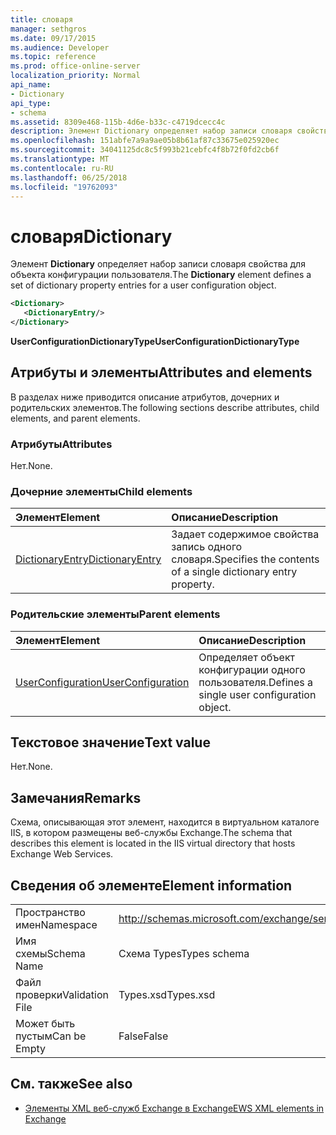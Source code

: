 ```yaml
---
title: словаря
manager: sethgros
ms.date: 09/17/2015
ms.audience: Developer
ms.topic: reference
ms.prod: office-online-server
localization_priority: Normal
api_name:
- Dictionary
api_type:
- schema
ms.assetid: 8309e468-115b-4d6e-b33c-c4719dcecc4c
description: Элемент Dictionary определяет набор записи словаря свойства для объекта конфигурации пользователя.
ms.openlocfilehash: 151abfe7a9a9ae05b8b61af87c33675e025920ec
ms.sourcegitcommit: 34041125dc8c5f993b21cebfc4f8b72f0fd2cb6f
ms.translationtype: MT
ms.contentlocale: ru-RU
ms.lasthandoff: 06/25/2018
ms.locfileid: "19762093"
---
```

# <a name="dictionary"></a><span data-ttu-id="6c2da-103">словаря</span><span class="sxs-lookup"><span data-stu-id="6c2da-103">Dictionary</span></span>

<span data-ttu-id="6c2da-104">Элемент **Dictionary** определяет набор записи словаря свойства для объекта конфигурации пользователя.</span><span class="sxs-lookup"><span data-stu-id="6c2da-104">The **Dictionary** element defines a set of dictionary property entries for a user configuration object.</span></span> 
  
```xml
<Dictionary>
   <DictionaryEntry/>
</Dictionary>
```

 <span data-ttu-id="6c2da-105">**UserConfigurationDictionaryType**</span><span class="sxs-lookup"><span data-stu-id="6c2da-105">**UserConfigurationDictionaryType**</span></span>
## <a name="attributes-and-elements"></a><span data-ttu-id="6c2da-106">Атрибуты и элементы</span><span class="sxs-lookup"><span data-stu-id="6c2da-106">Attributes and elements</span></span>

<span data-ttu-id="6c2da-107">В разделах ниже приводится описание атрибутов, дочерних и родительских элементов.</span><span class="sxs-lookup"><span data-stu-id="6c2da-107">The following sections describe attributes, child elements, and parent elements.</span></span>
  
### <a name="attributes"></a><span data-ttu-id="6c2da-108">Атрибуты</span><span class="sxs-lookup"><span data-stu-id="6c2da-108">Attributes</span></span>

<span data-ttu-id="6c2da-109">Нет.</span><span class="sxs-lookup"><span data-stu-id="6c2da-109">None.</span></span>
  
### <a name="child-elements"></a><span data-ttu-id="6c2da-110">Дочерние элементы</span><span class="sxs-lookup"><span data-stu-id="6c2da-110">Child elements</span></span>

|<span data-ttu-id="6c2da-111">**Элемент**</span><span class="sxs-lookup"><span data-stu-id="6c2da-111">**Element**</span></span>|<span data-ttu-id="6c2da-112">**Описание**</span><span class="sxs-lookup"><span data-stu-id="6c2da-112">**Description**</span></span>|
|:-----|:-----|
|[<span data-ttu-id="6c2da-113">DictionaryEntry</span><span class="sxs-lookup"><span data-stu-id="6c2da-113">DictionaryEntry</span></span>](dictionaryentry.md) <br/> |<span data-ttu-id="6c2da-114">Задает содержимое свойства запись одного словаря.</span><span class="sxs-lookup"><span data-stu-id="6c2da-114">Specifies the contents of a single dictionary entry property.</span></span>  <br/> |
   
### <a name="parent-elements"></a><span data-ttu-id="6c2da-115">Родительские элементы</span><span class="sxs-lookup"><span data-stu-id="6c2da-115">Parent elements</span></span>

|<span data-ttu-id="6c2da-116">**Элемент**</span><span class="sxs-lookup"><span data-stu-id="6c2da-116">**Element**</span></span>|<span data-ttu-id="6c2da-117">**Описание**</span><span class="sxs-lookup"><span data-stu-id="6c2da-117">**Description**</span></span>|
|:-----|:-----|
|[<span data-ttu-id="6c2da-118">UserConfiguration</span><span class="sxs-lookup"><span data-stu-id="6c2da-118">UserConfiguration</span></span>](userconfiguration.md) <br/> |<span data-ttu-id="6c2da-119">Определяет объект конфигурации одного пользователя.</span><span class="sxs-lookup"><span data-stu-id="6c2da-119">Defines a single user configuration object.</span></span>  <br/> |
   
## <a name="text-value"></a><span data-ttu-id="6c2da-120">Текстовое значение</span><span class="sxs-lookup"><span data-stu-id="6c2da-120">Text value</span></span>

<span data-ttu-id="6c2da-121">Нет.</span><span class="sxs-lookup"><span data-stu-id="6c2da-121">None.</span></span>
  
## <a name="remarks"></a><span data-ttu-id="6c2da-122">Замечания</span><span class="sxs-lookup"><span data-stu-id="6c2da-122">Remarks</span></span>

<span data-ttu-id="6c2da-123">Схема, описывающая этот элемент, находится в виртуальном каталоге IIS, в котором размещены веб-службы Exchange.</span><span class="sxs-lookup"><span data-stu-id="6c2da-123">The schema that describes this element is located in the IIS virtual directory that hosts Exchange Web Services.</span></span>
  
## <a name="element-information"></a><span data-ttu-id="6c2da-124">Сведения об элементе</span><span class="sxs-lookup"><span data-stu-id="6c2da-124">Element information</span></span>

|||
|:-----|:-----|
|<span data-ttu-id="6c2da-125">Пространство имен</span><span class="sxs-lookup"><span data-stu-id="6c2da-125">Namespace</span></span>  <br/> |http://schemas.microsoft.com/exchange/services/2006/types  <br/> |
|<span data-ttu-id="6c2da-126">Имя схемы</span><span class="sxs-lookup"><span data-stu-id="6c2da-126">Schema Name</span></span>  <br/> |<span data-ttu-id="6c2da-127">Схема Types</span><span class="sxs-lookup"><span data-stu-id="6c2da-127">Types schema</span></span>  <br/> |
|<span data-ttu-id="6c2da-128">Файл проверки</span><span class="sxs-lookup"><span data-stu-id="6c2da-128">Validation File</span></span>  <br/> |<span data-ttu-id="6c2da-129">Types.xsd</span><span class="sxs-lookup"><span data-stu-id="6c2da-129">Types.xsd</span></span>  <br/> |
|<span data-ttu-id="6c2da-130">Может быть пустым</span><span class="sxs-lookup"><span data-stu-id="6c2da-130">Can be Empty</span></span>  <br/> |<span data-ttu-id="6c2da-131">False</span><span class="sxs-lookup"><span data-stu-id="6c2da-131">False</span></span>  <br/> |
   
## <a name="see-also"></a><span data-ttu-id="6c2da-132">См. также</span><span class="sxs-lookup"><span data-stu-id="6c2da-132">See also</span></span>

- [<span data-ttu-id="6c2da-133">Элементы XML веб-служб Exchange в Exchange</span><span class="sxs-lookup"><span data-stu-id="6c2da-133">EWS XML elements in Exchange</span></span>](ews-xml-elements-in-exchange.md)

